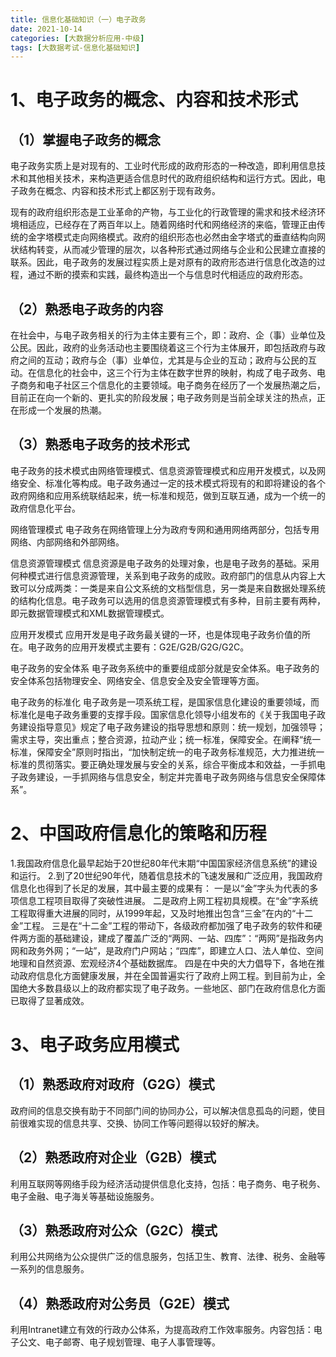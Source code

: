 ```yaml
---
title: 信息化基础知识（一）电子政务
date: 2021-10-14
categories: [大数据分析应用-中级]
tags: [大数据考试-信息化基础知识]
---
```



# 1、电子政务的概念、内容和技术形式 
## （1）掌握电子政务的概念 
电子政务实质上是对现有的、工业时代形成的政府形态的一种改造，即利用信息技术和其他相关技术，来构造更适合信息时代的政府组织结构和运行方式。因此，电子政务在概念、内容和技术形式上都区别于现有政务。

现有的政府组织形态是工业革命的产物，与工业化的行政管理的需求和技术经济环境相适应，已经存在了两百年以上。随着网络时代和网络经济的来临，管理正由传统的金字塔模式走向网络模式。政府的组织形态也必然由金字塔式的垂直结构向网状结构转变，从而减少管理的层次，以各种形式通过网络与企业和公民建立直接的联系。因此，电子政务的发展过程实质上是对原有的政府形态进行信息化改造的过程，通过不断的摸索和实践，最终构造出一个与信息时代相适应的政府形态。

## （2）熟悉电子政务的内容 
在社会中，与电子政务相关的行为主体主要有三个，即：政府、企（事）业单位及公民。因此，政府的业务活动也主要围绕着这三个行为主体展开，即包括政府与政府之间的互动；政府与企（事）业单位，尤其是与企业的互动；政府与公民的互动。在信息化的社会中，这三个行为主体在数字世界的映射，构成了电子政务、电子商务和电子社区三个信息化的主要领域。电子商务在经历了一个发展热潮之后，目前正在向一个新的、更扎实的阶段发展；电子政务则是当前全球关注的热点，正在形成一个发展的热潮。

## （3）熟悉电子政务的技术形式 
电子政务的技术模式由网络管理模式、信息资源管理模式和应用开发模式，以及网络安全、标准化等构成。电子政务通过一定的技术模式将现有的和即将建设的各个政府网络和应用系统联结起来，统一标准和规范，做到互联互通，成为一个统一的政府信息化平台。

网络管理模式
电子政务在网络管理上分为政府专网和通用网络两部分，包括专用网络、内部网络和外部网络。

信息资源管理模式
信息资源是电子政务的处理对象，也是电子政务的基础。采用何种模式进行信息资源管理，关系到电子政务的成败。政府部门的信息从内容上大致可以分成两类：一类是来自公文系统的文档型信息，另一类是来自数据处理系统的结构化信息。电子政务可以选用的信息资源管理模式有多种，目前主要有两种，即元数据管理模式和XML数据管理模式。

应用开发模式
应用开发是电子政务最关键的一环，也是体现电子政务价值的所在。电子政务的应用开发模式主要有：G2E/G2B/G2G/G2C。

电子政务的安全体系
电子政务系统中的重要组成部分就是安全体系。电子政务的安全体系包括物理安全、网络安全、信息安全及安全管理等方面。

电子政务的标准化
电子政务是一项系统工程，是国家信息化建设的重要领域，而标准化是电子政务重要的支撑手段。国家信息化领导小组发布的《关于我国电子政务建设指导意见》规定了电子政务建设的指导思想和原则：统一规划，加强领导；需求主导，突出重点；整合资源，拉动产业；统一标准，保障安全。在阐释“统一标准，保障安全”原则时指出，“加快制定统一的电子政务标准规范，大力推进统一标准的贯彻落实。要正确处理发展与安全的关系，综合平衡成本和效益，一手抓电子政务建设，一手抓网络与信息安全，制定并完善电子政务网络与信息安全保障体系”。

# 2、中国政府信息化的策略和历程 
1.我国政府信息化最早起始于20世纪80年代末期“中国国家经济信息系统”的建设和运行。
2.到了20世纪90年代，随着信息技术的飞速发展和广泛应用，我国政府信息化也得到了长足的发展，其中最主要的成果有：
一是以“金”字头为代表的多项信息工程项目取得了突破性进展。
二是政府上网工程初具规模。在“金”字系统工程取得重大进展的同时，从1999年起，又及时地推出包含“三金”在内的“十二金”工程。
三是在“十二金”工程的带动下，各级政府都加强了电子政务的软件和硬件两方面的基础建设，建成了覆盖广泛的“两网、一站、四库”：“两网”是指政务内网和政务外网；“一站”，是政府门户网站；“四库”，即建立人口、法人单位、空间地理和自然资源、宏观经济4个基础数据库。
四是在中央的大力倡导下，各地在推动政府信息化方面健康发展，并在全国普遍实行了政府上网工程。到目前为止，全国绝大多数县级以上的政府都实现了电子政务。一些地区、部门在政府信息化方面已取得了显著成效。

# 3、电子政务应用模式 
## （1）熟悉政府对政府（G2G）模式 
政府间的信息交换有助于不同部门间的协同办公，可以解决信息孤岛的问题，使目前很难实现的信息共享、交换、协同工作等问题得以较好的解决。
## （2）熟悉政府对企业（G2B）模式
利用互联网等网络手段为经济活动提供信息化支持，包括：电子商务、电子税务、电子金融、电子海关等基础设施服务。
## （3）熟悉政府对公众（G2C）模式 
利用公共网络为公众提供广泛的信息服务，包括卫生、教育、法律、税务、金融等一系列的信息服务。
## （4）熟悉政府对公务员（G2E）模式
利用Intranet建立有效的行政办公体系，为提高政府工作效率服务。内容包括：电子公文、电子邮寄、电子规划管理、电子人事管理等。